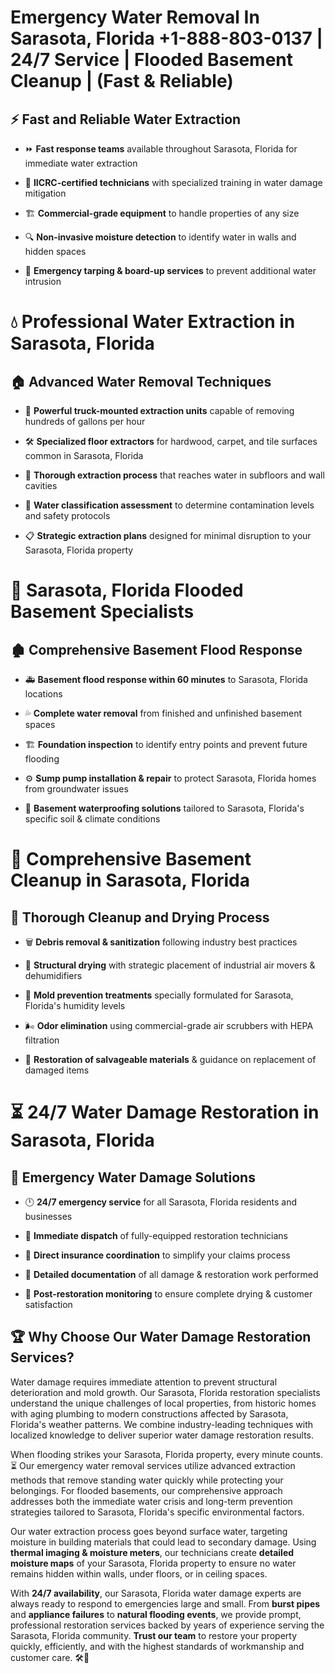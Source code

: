 # Emergency Water Removal In Sarasota, Florida +1-888-803-0137 | 24/7 Service | Flooded Basement Cleanup | (Fast & Reliable)  

## ⚡ Fast and Reliable Water Extraction  
- ⏩ **Fast response teams** available throughout Sarasota, Florida for immediate water extraction  
- 🏅 **IICRC-certified technicians** with specialized training in water damage mitigation  
- 🏗️ **Commercial-grade equipment** to handle properties of any size  
- 🔍 **Non-invasive moisture detection** to identify water in walls and hidden spaces  
- 🛑 **Emergency tarping & board-up services** to prevent additional water intrusion  

# 💧 Professional Water Extraction in Sarasota, Florida  

## 🏠 Advanced Water Removal Techniques  
- 🚛 **Powerful truck-mounted extraction units** capable of removing hundreds of gallons per hour  
- 🛠️ **Specialized floor extractors** for hardwood, carpet, and tile surfaces common in Sarasota, Florida  
- 📏 **Thorough extraction process** that reaches water in subfloors and wall cavities  
- 🧪 **Water classification assessment** to determine contamination levels and safety protocols  
- 📋 **Strategic extraction plans** designed for minimal disruption to your Sarasota, Florida property  

# 🌊 Sarasota, Florida Flooded Basement Specialists  

## 🏚️ Comprehensive Basement Flood Response  
- 🚑 **Basement flood response within 60 minutes** to Sarasota, Florida locations  
- 💦 **Complete water removal** from finished and unfinished basement spaces  
- 🏗️ **Foundation inspection** to identify entry points and prevent future flooding  
- ⚙️ **Sump pump installation & repair** to protect Sarasota, Florida homes from groundwater issues  
- 🌱 **Basement waterproofing solutions** tailored to Sarasota, Florida's specific soil & climate conditions  

# 🧹 Comprehensive Basement Cleanup in Sarasota, Florida  

## 🔄 Thorough Cleanup and Drying Process  
- 🗑️ **Debris removal & sanitization** following industry best practices  
- 💨 **Structural drying** with strategic placement of industrial air movers & dehumidifiers  
- 🦠 **Mold prevention treatments** specially formulated for Sarasota, Florida's humidity levels  
- 🌬️ **Odor elimination** using commercial-grade air scrubbers with HEPA filtration  
- 🔧 **Restoration of salvageable materials** & guidance on replacement of damaged items  

# ⏳ 24/7 Water Damage Restoration in Sarasota, Florida  

## 🚀 Emergency Water Damage Solutions  
- 🕛 **24/7 emergency service** for all Sarasota, Florida residents and businesses  
- 🚒 **Immediate dispatch** of fully-equipped restoration technicians  
- 🏦 **Direct insurance coordination** to simplify your claims process  
- 📜 **Detailed documentation** of all damage & restoration work performed  
- 🔎 **Post-restoration monitoring** to ensure complete drying & customer satisfaction  

## 🏆 Why Choose Our Water Damage Restoration Services?  
Water damage requires immediate attention to prevent structural deterioration and mold growth. Our Sarasota, Florida restoration specialists understand the unique challenges of local properties, from historic homes with aging plumbing to modern constructions affected by Sarasota, Florida's weather patterns. We combine industry-leading techniques with localized knowledge to deliver superior water damage restoration results.  

When flooding strikes your Sarasota, Florida property, every minute counts. ⏳ Our emergency water removal services utilize advanced extraction methods that remove standing water quickly while protecting your belongings. For flooded basements, our comprehensive approach addresses both the immediate water crisis and long-term prevention strategies tailored to Sarasota, Florida's specific environmental factors.  

Our water extraction process goes beyond surface water, targeting moisture in building materials that could lead to secondary damage. Using **thermal imaging & moisture meters**, our technicians create **detailed moisture maps** of your Sarasota, Florida property to ensure no water remains hidden within walls, under floors, or in ceiling spaces.  

With **24/7 availability**, our Sarasota, Florida water damage experts are always ready to respond to emergencies large and small. From **burst pipes** and **appliance failures** to **natural flooding events**, we provide prompt, professional restoration services backed by years of experience serving the Sarasota, Florida community. **Trust our team** to restore your property quickly, efficiently, and with the highest standards of workmanship and customer care. 🛠️💪  
